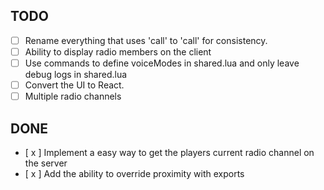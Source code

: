 ## TODO
- [ ] Rename everything that uses 'call' to 'call' for consistency.
- [ ] Ability to display radio members on the client
- [ ] Use commands to define voiceModes in shared.lua and only leave debug logs in shared.lua
- [ ] Convert the UI to React.
- [ ] Multiple radio channels

## DONE
- [ x ] Implement a easy way to get the players current radio channel on the server
- [ x ] Add the ability to override proximity with exports